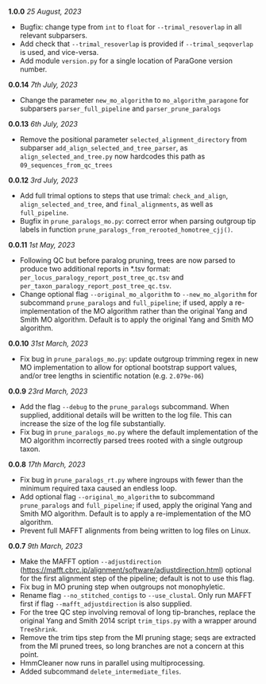 **1.0.0** *25 August, 2023*

- Bugfix: change type from `int` to `float` for `--trimal_resoverlap` in all relevant subparsers.
- Add check that `--trimal_resoverlap` is provided if `--trimal_seqoverlap` is used, and vice-versa.
- Add module `version.py` for a single location of ParaGone version number.

**0.0.14** *7th July, 2023*

- Change the parameter `new_mo_algorithm` to `mo_algorithm_paragone` for subparsers `parser_full_pipeline` and `parser_prune_paralogs`

**0.0.13** *6th July, 2023*

- Remove the positional parameter `selected_alignment_directory` from subparser `add_align_selected_and_tree_parser`, as `align_selected_and_tree.py` now hardcodes this path as `09_sequences_from_qc_trees`

**0.0.12** *3rd July, 2023*

- Add full trimal options to steps that use trimal: `check_and_align`, `align_selected_and_tree`, and `final_alignments`, as well as `full_pipeline`. 
- Bugfix in `prune_paralogs_mo.py`: correct error when parsing outgroup tip labels in function `prune_paralogs_from_rerooted_homotree_cjj()`.

**0.0.11** *1st May, 2023*

- Following QC but before paralog pruning, trees are now parsed to produce two additional reports in *.tsv format: `per_locus_paralogy_report_post_tree_qc.tsv` and `per_taxon_paralogy_report_post_tree_qc.tsv`. 
- Change optional flag `--original_mo_algorithm` to `--new_mo_algorithm` for subcommand `prune_paralogs` and `full_pipeline`; if used, apply a re-implementation of the MO algorithm rather than the original Yang and Smith MO algorithm. Default is to apply the original Yang and Smith MO algorithm.

**0.0.10** *31st March, 2023*

- Fix bug in `prune_paralogs_mo.py`: update outgroup trimming regex in new MO implementation to allow for optional bootstrap support values, and/or tree lengths in scientific notation (e.g. `2.079e-06`)    


**0.0.9** *23rd March, 2023*

- Add the flag `--debug` to the `prune_paralogs` subcommand. When supplied, additional details will be written to the log file. This can increase the size of the log file substantially.
- Fix bug in `prune_paralogs_mo.py` where the default implementation of the MO algorithm incorrectly parsed trees rooted with a single outgroup taxon.

**0.0.8** *17th March, 2023*

- Fix bug in `prune_paralogs_rt.py` where ingroups with fewer than the minimum required taxa caused an endless loop.
- Add optional flag `--original_mo_algorithm` to subcommand `prune_paralogs` and `full_pipeline`; if used, apply the original Yang and Smith MO algorithm. Default is to apply a re-implementation of the MO algorithm.
- Prevent full MAFFT alignments from being written to log files on Linux.


**0.0.7** *9th March, 2023*

- Make the MAFFT option `--adjustdirection` (https://mafft.cbrc.jp/alignment/software/adjustdirection.html) optional for the first alignment step of the pipeline; default is not to use this flag.
- Fix bug in MO pruning step when outgroups not monophyletic.
- Rename flag `--no_stitched_contigs` to `--use_clustal`. Only run MAFFT first if flag `--mafft_adjustdirection` is also supplied.
- For the tree QC step involving removal of long tip-branches, replace the original Yang and Smith 2014 script `trim_tips.py` with a wrapper around `TreeShrink`.
- Remove the trim tips step from the MI pruning stage; seqs are extracted from the MI pruned trees, so long branches are not a concern at this point.
- HmmCleaner now runs in parallel using multiprocessing.
- Added subcommand `delete_intermediate_files`.
    